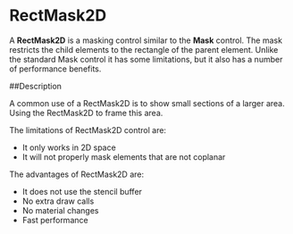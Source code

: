 # RectMask2D

A __RectMask2D__ is a masking control similar to the __Mask__ control. The mask restricts the child elements to the rectangle of the parent element. Unlike the standard Mask control it has some limitations, but it also has a number of performance benefits.


##Description

A common use of a RectMask2D is to show small sections of a larger area. Using the RectMask2D to frame this area. 

The limitations of RectMask2D control are:

- It only works in 2D space
- It will not properly mask elements that are not coplanar

The advantages of RectMask2D are:

- It does not use the stencil buffer
- No extra draw calls
- No material changes
- Fast performance